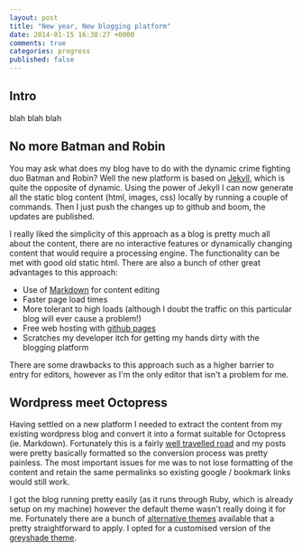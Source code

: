 ```yaml
---
layout: post
title: "New year, New blogging platform"
date: 2014-01-15 16:38:27 +0000
comments: true
categories: progress
published: false
---
```


## Intro

blah blah blah

## No more Batman and Robin

You may ask what does my blog have to do with the dynamic crime fighting duo Batman and Robin? Well the new platform is based on [Jekyll](http://jekyllrb.com/), which is quite the opposite of dynamic. Using the power of Jekyll I can now generate all the static blog content (html, images, css) locally by running a couple of commands. Then I just push the changes up to github and boom, the updates are published. 

I really liked the simplicity of this approach as a blog is pretty much all about the content, there are no interactive features or dynamically changing content that would require a processing engine. The functionality can be met with good old static html. There are also a bunch of other great advantages to this approach:

- Use of [Markdown](https://github.com/NeQuissimus/MarkdownByExample/wiki/MarkdownSyntax) for content editing 
- Faster page load times
- More tolerant to high loads (although I doubt the traffic on this particular blog will ever cause a problem!) 
- Free web hosting with [github pages](http://octopress.org/docs/deploying/github/)
- Scratches my developer itch for getting my hands dirty with the blogging platform 

There are some drawbacks to this approach such as a higher barrier to entry for editors, however as I'm the only editor that isn't a problem for me. 

## Wordpress meet Octopress

Having settled on a new platform I needed to extract the content from my existing wordpress blog and convert it into a format suitable for Octopress (ie. Markdown). Fortunately this is a fairly [well travelled road](http://import.jekyllrb.com/) and my posts were pretty basically formatted so the conversion process was pretty painless. The most important issues for me was to not lose formatting of the content and retain the same permalinks so existing google / bookmark links would still work.

I got the blog running pretty easily (as it runs through Ruby, which is already setup on my machine) however the default theme wasn't really doing it for me. Fortunately there are a bunch of [alternative themes](http://opthemes.com/) available that a pretty straightforward to apply. I opted for a customised version of the [greyshade theme](https://github.com/shashankmehta/greyshade).

## 


    
  

          




